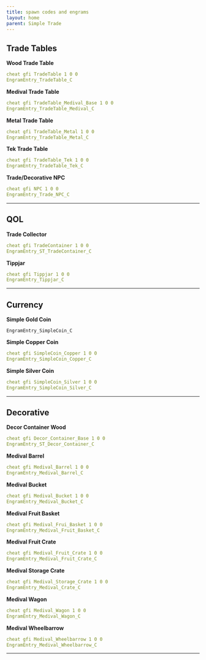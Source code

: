 ```yaml
---
title: spawn codes and engrams
layout: home
parent: Simple Trade
---
```


## Trade Tables

**Wood Trade Table**
```yaml
cheat gfi TradeTable 1 0 0
EngramEntry_TradeTable_C
```
**Medival Trade Table**
```yaml
cheat gfi TradeTable_Medival_Base 1 0 0
EngramEntry_TradeTable_Medival_C
```
**Metal Trade Table**
```yaml
cheat gfi TradeTable_Metal 1 0 0
EngramEntry_TradeTable_Metal_C
```
**Tek Trade Table**
```yaml
cheat gfi TradeTable_Tek 1 0 0
EngramEntry_TradeTable_Tek_C
```
**Trade/Decorative NPC**
```yaml
cheat gfi NPC 1 0 0
EngramEntry_Trade_NPC_C
```

----

## QOL

**Trade Collector**
```yaml
cheat gfi TradeContainer 1 0 0
EngramEntry_ST_TradeContainer_C
```
**Tippjar**
```yaml
cheat gfi Tippjar 1 0 0
EngramEntry_Tippjar_C
```

----

## Currency

**Simple Gold Coin**
```yamlcheat gfi SimpleCoin 1 0 0
EngramEntry_SimpleCoin_C
```
**Simple Copper Coin**
```yaml
cheat gfi SimpleCoin_Copper 1 0 0
EngramEntry_SimpleCoin_Copper_C
```
**Simple Silver Coin**
```yaml
cheat gfi SimpleCoin_Silver 1 0 0
EngramEntry_SimpleCoin_Silver_C
```

----

## Decorative 

**Decor Container Wood**
```yaml
cheat gfi Decor_Container_Base 1 0 0
EngramEntry_ST_Decor_Container_C
```
**Medival Barrel**
```yaml
cheat gfi Medival_Barrel 1 0 0
EngramEntry_Medival_Barrel_C
```
**Medival Bucket**
```yaml
cheat gfi Medival_Bucket 1 0 0
EngramEntry_Medival_Bucket_C
```
**Medival Fruit Basket**
```yaml
cheat gfi Medival_Frui_Basket 1 0 0
EngramEntry_Medival_Fruit_Basket_C
```
**Medival Fruit Crate**
```yaml
cheat gfi Medival_Fruit_Crate 1 0 0
EngramEntry_Medival_Fruit_Crate_C
```
**Medival Storage Crate**
```yaml
cheat gfi Medival_Storage_Crate 1 0 0
EngramEntry_Medival_Crate_C
```
**Medival Wagon**
```yaml
cheat gfi Medival_Wagon 1 0 0
EngramEntry_Medival_Wagon_C
```
**Medival Wheelbarrow**
```yaml
cheat gfi Medival_Wheelbarrow 1 0 0
EngramEntry_Medival_Wheelbarrow_C
```

----